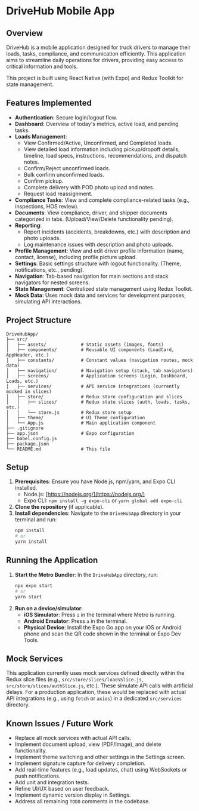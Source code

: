 # DriveHub Mobile App

## Overview

DriveHub is a mobile application designed for truck drivers to manage their loads, tasks, compliance, and communication efficiently. This application aims to streamline daily operations for drivers, providing easy access to critical information and tools.

This project is built using React Native (with Expo) and Redux Toolkit for state management.

## Features Implemented

*   **Authentication**: Secure login/logout flow.
*   **Dashboard**: Overview of today's metrics, active load, and pending tasks.
*   **Loads Management**:
    *   View Confirmed/Active, Unconfirmed, and Completed loads.
    *   View detailed load information including pickup/dropoff details, timeline, load specs, instructions, recommendations, and dispatch notes.
    *   Confirm/Reject unconfirmed loads.
    *   Bulk confirm unconfirmed loads.
    *   Confirm pickup.
    *   Complete delivery with POD photo upload and notes.
    *   Request load reassignment.
*   **Compliance Tasks**: View and complete compliance-related tasks (e.g., inspections, HOS review).
*   **Documents**: View compliance, driver, and shipper documents categorized in tabs. (Upload/View/Delete functionality pending).
*   **Reporting**:
    *   Report incidents (accidents, breakdowns, etc.) with description and photo uploads.
    *   Log maintenance issues with description and photo uploads.
*   **Profile Management**: View and edit driver profile information (name, contact, license), including profile picture upload.
*   **Settings**: Basic settings structure with logout functionality. (Theme, notifications, etc., pending).
*   **Navigation**: Tab-based navigation for main sections and stack navigators for nested screens.
*   **State Management**: Centralized state management using Redux Toolkit.
*   **Mock Data**: Uses mock data and services for development purposes, simulating API interactions.

## Project Structure

```
DriveHubApp/
├── src/
│   ├── assets/             # Static assets (images, fonts)
│   ├── components/         # Reusable UI components (LoadCard, AppHeader, etc.)
│   ├── constants/          # Constant values (navigation routes, mock data)
│   ├── navigation/         # Navigation setup (stack, tab navigators)
│   ├── screens/            # Application screens (Login, Dashboard, Loads, etc.)
│   ├── services/           # API service integrations (currently mocked in slices)
│   ├── store/              # Redux store configuration and slices
│   │   ├── slices/         # Redux state slices (auth, loads, tasks, etc.)
│   │   └── store.js        # Redux store setup
│   ├── theme/              # UI Theme configuration
│   └── App.js              # Main application component
├── .gitignore
├── app.json                # Expo configuration
├── babel.config.js
├── package.json
└── README.md               # This file
```

## Setup

1.  **Prerequisites**: Ensure you have Node.js, npm/yarn, and Expo CLI installed.
    *   Node.js: [https://nodejs.org/](https://nodejs.org/)
    *   Expo CLI: `npm install -g expo-cli` or `yarn global add expo-cli`
2.  **Clone the repository** (if applicable).
3.  **Install dependencies**: Navigate to the `DriveHubApp` directory in your terminal and run:
    ```bash
    npm install
    # or
    yarn install
    ```

## Running the Application

1.  **Start the Metro Bundler**: In the `DriveHubApp` directory, run:
    ```bash
    npx expo start
    # or
    yarn start
    ```
2.  **Run on a device/simulator**:
    *   **iOS Simulator**: Press `i` in the terminal where Metro is running.
    *   **Android Emulator**: Press `a` in the terminal.
    *   **Physical Device**: Install the Expo Go app on your iOS or Android phone and scan the QR code shown in the terminal or Expo Dev Tools.

## Mock Services

This application currently uses mock services defined directly within the Redux slice files (e.g., `src/store/slices/loadsSlice.js`, `src/store/slices/authSlice.js`, etc.). These simulate API calls with artificial delays. For a production application, these would be replaced with actual API integrations (e.g., using `fetch` or `axios`) in a dedicated `src/services` directory.

## Known Issues / Future Work

*   Replace all mock services with actual API calls.
*   Implement document upload, view (PDF/Image), and delete functionality.
*   Implement theme switching and other settings in the Settings screen.
*   Implement signature capture for delivery completion.
*   Add real-time features (e.g., load updates, chat) using WebSockets or push notifications.
*   Add unit and integration tests.
*   Refine UI/UX based on user feedback.
*   Implement dynamic version display in Settings.
*   Address all remaining `TODO` comments in the codebase. 